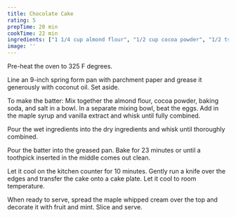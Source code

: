 ```yaml
---
title: Chocolate Cake
rating: 5
prepTime: 20 min
cookTime: 22 min
ingredients: ["1 1/4 cup almond flour", "1/2 cup cocoa powder", "1/2 tsp baking soda", "1/2 tsp sea salt", "4 eggs", "1/3 cup maple syrup", "1 tbsp vanilla extract"]
image: ''
---
```


Pre-heat the oven to 325 F degrees. 

Line an 9-inch spring form pan with parchment paper and grease it generously with coconut oil. Set aside.

To make the batter: Mix together the almond flour, cocoa powder, baking soda, and salt in a bowl. In a separate mixing bowl, beat the eggs. Add in the maple syrup and vanilla extract and whisk until fully combined.

Pour the wet ingredients into the dry ingredients and whisk until thoroughly combined.

Pour the batter into the greased pan. Bake for 23 minutes or until a toothpick inserted in the middle comes out clean.

Let it cool on the kitchen counter for 10 minutes. Gently run a knife over the edges and transfer the cake onto a cake plate. Let it cool to room temperature.

When ready to serve, spread the maple whipped cream over the top and decorate it with fruit and mint. Slice and serve.